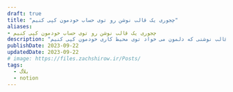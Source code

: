 ```yaml
---
draft: true
title: "چجوری یک قالب نوشن رو توی حساب خودمون کپی کنیم"
aliases: 
- چجوری یک قالب نوشن رو توی حساب خودمون کپی کنیم
description: "توی این مقاله یاد میدم که چطوری یه کپی از هر قالب نوشنی که دلمون می خواد توی محیط کاری خودمون کپی کنیم"
publishDate: 2023-09-22
updatedDate: 2023-09-22
# image: https://files.zachshirow.ir/Posts/
tags:
  - بلاگ
  - notion
---
```





